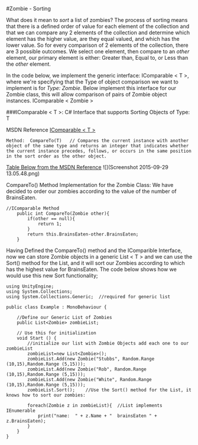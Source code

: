 #Zombie - Sorting

What does it mean to *sort* a list of zombies?  The process of sorting means that there is a defined order of value for each element of the collection and that we can compare any 2 elements of the collection and determine which element has the higher value, are they equal valued, and which has the lower value.  So for every comparison of 2 elements of the collection, there are 3 possible outcomes.  We select one element, then compare to an *other* element, our primary element is either: Greater than, Equal to, or Less than the *other* element.  

In the code below, we implement the generic interface:  IComparable < T >, where we're specifying that the Type of object comparison we want to implement is for *Type: Zombie*.  Below implement this interface for our Zombie class, this will allow comparison of pairs of Zombie object instances. IComparable < Zombie >

###IComparable < T >: C# Interface that supports Sorting Objects of Type: T

MSDN Reference [IComparable < T >](https://msdn.microsoft.com/en-us/library/4d7sx9hd.aspx)

```
Method:  CompareTo(T)   // Compares the current instance with another object of the same type and returns an integer that indicates whether the current instance precedes, follows, or occurs in the same position in the sort order as the other object.
```
[Table Below from the MSDN Reference](https://msdn.microsoft.com/en-us/library/4d7sx9hd.aspx)
![](Screenshot 2015-09-29 13.05.48.png)


CompareTo() Method Implementation for the Zombie Class: We have decided to order our zombies according to the value of the number of BrainsEaten.
```
//IComparable Method
	public int CompareTo(Zombie other){
		if(other == null){
			return 1;
		}
		return this.BrainsEaten-other.BrainsEaten;
	}
```

Having Defined the CompareTo() method and the IComparible Interface, now we can store Zombie objects in a generic List < T > and we can use the Sort() method for the List, and it will sort our Zombies according to which has the highest value for BrainsEaten.  The code below shows how we would use this new Sort functionality;

```
using UnityEngine;
using System.Collections;
using System.Collections.Generic;  //required for generic list

public class Example : MonoBehaviour {
	
	//Define our Generic List of Zombies
	public List<Zombie> zombieList;
	
	// Use this for initialization
	void Start () {
	    //initialize our list with Zombie Objects add each one to our zombieList
		zombieList=new List<Zombie>();
		zombieList.Add(new Zombie("Stubbs", Random.Range (10,15),Random.Range (5,15)));
		zombieList.Add(new Zombie("Rob", Random.Range (10,15),Random.Range (5,15)));
		zombieList.Add(new Zombie("White", Random.Range (10,15),Random.Range (5,15)));
		zombieList.Sort();    //Use the Sort() method for the List, it knows how to sort our zombies: 
		
		foreach(Zombie z in zombieList){  //List implements IEnumerable
			print("name:  " + z.Name + "  brainsEaten " + z.BrainsEaten);
		}
	}
}
```